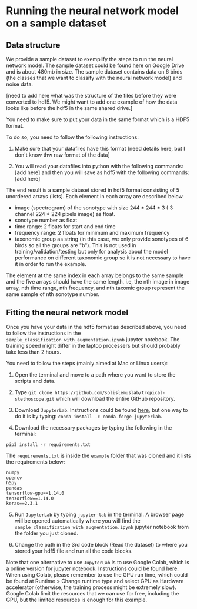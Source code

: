# Running the neural network model on a sample dataset

## Data structure

We provide a sample dataset to exemplify the steps to run the neural network model. The sample dataset could be found [here](https://drive.google.com/file/d/1kEW1FscJROzEVm3R8_1Yl4RyOw9K5_jL/view?usp=sharing) on Google Drive and is about 480mb in size.
The sample dataset contains data on 6 birds (the classes that we want to classify with the neural network model) and noise data.

[need to add here what was the structure of the files before they were converted to hdf5. We might want to add one example of how the data looks like before the hdf5 in the same shared drive.]

You need to make sure to put your data in the same format which is a HDF5 format.

To do so, you need to follow the following instructions:

1. Make sure that your datafiles have this format [need details here, but I don't know thw raw format of the data]

2. You will read your datafiles into python with the following commands: [add here] and then you will save as hdf5 with the following commands: [add here]


The end result is a sample dataset stored in hdf5 format consisting of 5 unordered arrays (lists). Each element in each array are described below.
- image (spectrogram) of the sonotype with size 244 * 244 * 3 ( 3 channel 224 * 224 pixels image) as float. 
- sonotype number as float
- time range: 2 floats for start and end time
- frequency range: 2 floats for minimum and maximum frequency
- taxonomic group as string (in this case, we only provide sonotypes of 6 birds so all the groups are "b"). This is not used in training/validation/testing but only for analysis about the model performance on different taxonomic group so it is not necessary to have it in order to run the example.

The element at the same index in each array belongs to the same sample and the five arrays should have the same length, i.e, the nth image in image array, nth time range, nth frequency, and nth taxomic group represent the same sample of nth sonotype number.

## Fitting the neural network model

Once you have your data in the hdf5 format as described above, you need to follow the instructions in the `sample_classification_with_augmentation.ipynb` jupyter notebook. The training speed might differ in the laptop processers but should probably take less than 2 hours.

You need to follow the steps (mainly aimed at Mac or Linux users):

1. Open the terminal and move to a path where you want to store the scripts and data.

2. Type `git clone https://github.com/solislemuslab/tropical-stethoscope.git` which will download the entire GitHub repository.

3. Download `JupyterLab`. Instructions could be found [here](https://jupyter.org/), but one way to do it is by typing: `conda install -c conda-forge jupyterlab`.

4. Download the necessary packages by typing the following in the terminal: 
```  
pip3 install -r requirements.txt
```
The `requirements.txt` is inside the `example` folder that was cloned and it lists the requirements below:
```
numpy
opencv
h5py
pandas
tensorflow-gpu==1.14.0
tensorflow==1.14.0
keras==2.3.1
```

5. Run `JupyterLab` by typing `jupyter-lab` in the terminal. A browser page will be opened automatically where you will find the `sample_classification_with_augmentation.ipynb` jupyter notebook from the folder you just cloned.

6. Change the path in the 3rd code block (Read the dataset) to where you stored your hdf5 file and run all the code blocks.


Note that one alternative to use `JupyterLab` is to use Google Colab, which is a online version for jupyter notebook. Instructions could be found [here](https://colab.research.google.com/). When using Colab, please remember to use the GPU run time, which could be found at Runtime > Change runtime type and select GPU as Hardware accelerator (otherwise, the training process might be extremely slow). Google Colab limit the resources that we can use for free, including the GPU, but the limited resources is enough for this example.




